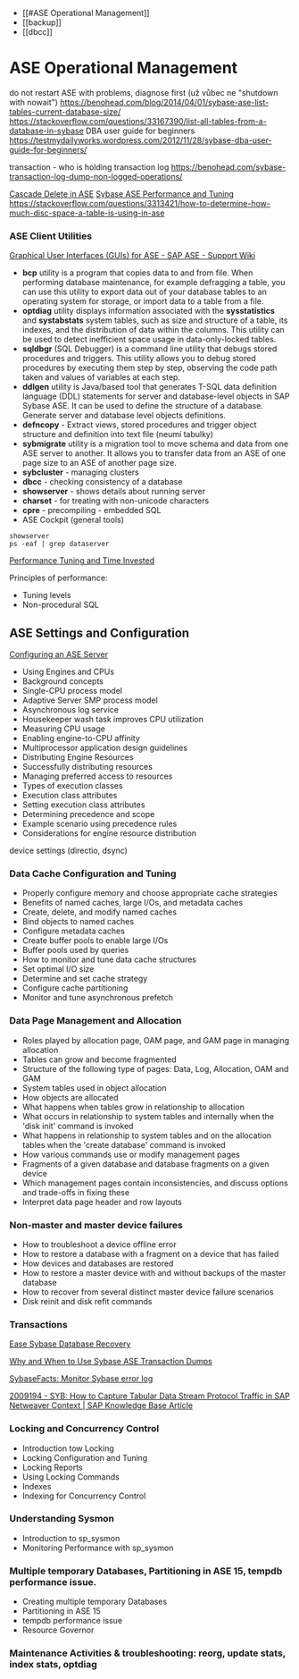 - [[#ASE Operational Management]]
- [[backup]]
- [[dbcc]]


# ASE Operational Management

do not restart ASE with problems, diagnose first (už vůbec ne "shutdown with nowait")
https://benohead.com/blog/2014/04/01/sybase-ase-list-tables-current-database-size/
https://stackoverflow.com/questions/33167390/list-all-tables-from-a-database-in-sybase
DBA user guide for beginners https://testmydailyworks.wordpress.com/2012/11/28/sybase-dba-user-guide-for-beginners/

transaction - who is holding
transaction log https://benohead.com/sybase-transaction-log-dump-non-logged-operations/

[Cascade Delete in ASE](https://stackoverflow.com/questions/30437304/get-info-about-foreign-key-on-delete-action)
[Sybase ASE Performance and Tuning](http://aseperformance.blogspot.com/)
https://stackoverflow.com/questions/3313421/how-to-determine-how-much-disc-space-a-table-is-using-in-ase

### ASE Client Utilities

[Graphical User Interfaces (GUIs) for ASE - SAP ASE - Support Wiki](https://wiki.scn.sap.com/wiki/display/SYBASE/Graphical+User+Interfaces+%28GUIs%29+for+ASE)

- **bcp** utility is a program that copies data to and from file. When performing database maintenance, for example defragging a table, you can use this utility to export data out of your database tables to an operating system for storage, or import data to a table from a file.
- **optdiag** utility displays information associated with the **sysstatistics** and **systabstats** system tables, such as size and structure of a table, its indexes, and the distribution of data within the columns. This utility can be used to detect inefficient space usage in data-only-locked tables.
- **sqldbgr** (SQL Debugger) is a command line utility that debugs stored procedures and triggers. This utility allows you to debug stored procedures by executing them step by step, observing the code path taken and values of variables at each step.
- **ddlgen** utility is Java/based tool that generates T-SQL data definition language (DDL) statements for server and database-level objects in SAP Sybase ASE. It can be used to define the structure of a database. Generate server and database level objects definitions.
- **defncopy** - Extract views, stored procedures and trigger object structure and definition into text file (neumí tabulky)
- **sybmigrate** utility is a migration tool to move schema and data from one ASE server to another. It allows you to transfer data from an ASE of one page size to an ASE of another page size.
- **sybcluster** - managing clusters
- **dbcc** - checking consistency of a database
- **showserver** - shows details about running server
- **charset** - for treating with non-unicode characters
- **cpre** - precompiling - embedded SQL
- ASE Cockpit (general tools)


```
showserver
ps -eaf | grep dataserver

```

[Performance Tuning and Time Invested](https://logicalread.com/performance-tuning-and-time-invested-tl01/#.ZAj41-vMJ2Q)

Principles of performance: 

- Tuning levels
- Non-procedural SQL

## ASE Settings and Configuration

[Configuring an ASE Server](https://tldp.org/HOWTO/Sybase-ASE-HOWTO/config.html)

- Using Engines and CPUs 
- Background concepts 
- Single-CPU process model 
- Adaptive Server SMP process model 
- Asynchronous log service 
- Housekeeper wash task improves CPU utilization 
- Measuring CPU usage 
- Enabling engine-to-CPU affinity 
- Multiprocessor application design guidelines 
- Distributing Engine Resources 
- Successfully distributing resources 
- Managing preferred access to resources 
- Types of execution classes 
- Execution class attributes 
- Setting execution class attributes 
- Determining precedence and scope 
- Example scenario using precedence rules 
- Considerations for engine resource distribution

device settings (directio, dsync)

### Data Cache Configuration and Tuning 

- Properly configure memory and choose appropriate cache strategies
- Benefits of named caches, large I/Os, and metadata caches
- Create, delete, and modify named caches
- Bind objects to named caches
- Configure metadata caches
- Create buffer pools to enable large I/Os 
- Buffer pools used by queries 
- How to monitor and tune data cache structures
- Set optimal I/O size 
- Determine and set cache strategy 
- Configure cache partitioning 
- Monitor and tune asynchronous prefetch 

### Data Page Management and Allocation 

- Roles played by allocation page, OAM page, and GAM page in managing allocation
- Tables can grow and become fragmented 
- Structure of the following type of pages: Data, Log, Allocation, OAM and GAM 
- System tables used in object allocation 
- How objects are allocated 
- What happens when tables grow in relationship to allocation 
- What occurs in relationship to system tables and internally when the 'disk init' command is invoked 
- What happens in relationship to system tables and on the allocation tables when the 'create database' command is invoked 
- How various commands use or modify management pages 
- Fragments of a given database and database fragments on a given device 
- Which management pages contain inconsistencies, and discuss options and trade-offs in fixing these 
- Interpret data page header and row layouts 

### Non-master and master device failures 

- How to troubleshoot a device offline error
- How to restore a database with a fragment on a device that has failed 
- How devices and databases are restored 
- How to restore a master device with and without backups of the master database 
- How to recover from several distinct master device failure scenarios 
- Disk reinit and disk refit commands


### Transactions

[Ease Sybase Database Recovery](https://logicalread.com/sybase-backup-database-creation-statements-se01/#.Y7RIHdLMLmE)

[Why and When to Use Sybase ASE Transaction Dumps](https://logicalread.com/sybase-ase-transaction-dumps-se01/#.Y7RH4NLMLmE)

[SybaseFacts: Monitor Sybase error log](http://sybase1500.blogspot.com/2012/10/monitor-sybase-error-log.html)

[2009194 - SYB: How to Capture Tabular Data Stream Protocol Traffic in SAP Netweaver Context | SAP Knowledge Base Article](https://userapps.support.sap.com/sap/support/knowledge/en/2009194)


### Locking and Concurrency Control 

- Introduction tow Locking 
- Locking Configuration and Tuning 
- Locking Reports 
- Using Locking Commands 
- Indexes 
- Indexing for Concurrency Control 

### Understanding Sysmon 

- Introduction to sp_sysmon 
- Monitoring Performance with sp_sysmon   

### Multiple temporary Databases, Partitioning in ASE 15, tempdb performance issue. 

- Creating multiple temporary Databases  
- Partitioning in ASE 15 
- tempdb performance issue 
- Resource Governor   

### Maintenance Activities & troubleshooting: reorg, update stats, index stats, optdiag
